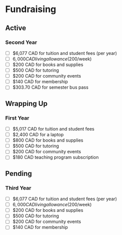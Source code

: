 # Fundraising
## Active
### Second Year
- [ ] $6,077 CAD for tuition and student fees (per year)
- [ ] $6,000 CAD living allowance ($200/week)
- [ ] $200 CAD for books and supplies
- [ ] $500 CAD for tutoring
- [ ] $200 CAD for community events
- [ ] $140 CAD for membership
- [ ] $303.70 CAD for semester bus pass
## Wrapping Up
### First Year
- [ ] $5,017 CAD for tuition and student fees
- [ ] $2,400 CAD for a laptop
- [ ] $800 CAD for books and supplies
- [ ] $500 CAD for tutoring
- [ ] $200 CAD for community events
- [ ] $180 CAD teaching program subscription
## Pending
### Third Year
- [ ] $6,077 CAD for tuition and student fees (per year)
- [ ] $6,000 CAD living allowance ($200/week)
- [ ] $200 CAD for books and supplies
- [ ] $500 CAD for tutoring
- [ ] $200 CAD for community events
- [ ] $140 CAD for membership
